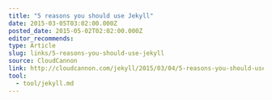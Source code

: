 ```yaml
---
title: "5 reasons you should use Jekyll"
date: 2015-03-05T03:02:00.000Z
posted_date: 2015-05-02T02:02:00.000Z
editor_recommends:
type: Article
slug: links/5-reasons-you-should-use-jekyll
source: CloudCannon
link: http://cloudcannon.com/jekyll/2015/03/04/5-reasons-you-should-use-jekyll.html
tool:
  - tool/jekyll.md
---
```






